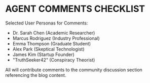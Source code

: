 # AGENT COMMENTS CHECKLIST

Selected User Personas for Comments:

- Dr. Sarah Chen (Academic Researcher)
- Marcus Rodriguez (Industry Professional)
- Emma Thompson (Graduate Student)
- Alex Park (Skeptical Technologist)
- James Kim (Startup Founder)
- "TruthSeeker42" (Conspiracy Theorist)

All will contribute comments to the community discussion section referencing the blog content. 